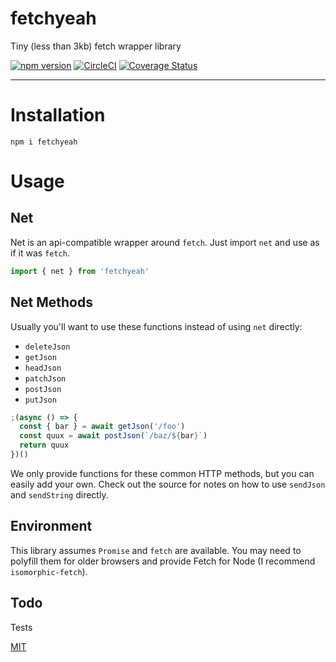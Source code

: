 # fetchyeah

Tiny (less than 3kb) fetch wrapper library

[![npm version](https://img.shields.io/npm/v/fetchyeah.svg)](https://npm.im/fetchyeah) [![CircleCI](https://circleci.com/gh/jane/fetchyeah.svg?style=svg)](https://circleci.com/gh/jane/fetchyeah) [![Coverage Status](https://coveralls.io/repos/github/jane/fetchyeah/badge.svg?branch=master)](https://coveralls.io/github/jane/fetchyeah?branch=master)

----

# Installation

`npm i fetchyeah`

# Usage

## Net

Net is an api-compatible wrapper around `fetch`. Just import `net` and use as if it was `fetch`.

```javascript
import { net } from 'fetchyeah'
```

## Net Methods

Usually you'll want to use these functions instead of using `net` directly:

* `deleteJson`
* `getJson`
* `headJson`
* `patchJson`
* `postJson`
* `putJson`

```javascript
;(async () => {
  const { bar } = await getJson('/foo')
  const quux = await postJson(`/baz/${bar}`)
  return quux
})()
```

We only provide functions for these common HTTP methods, but you can easily add
your own. Check out the source for notes on how to use `sendJson` and
`sendString` directly.

## Environment

This library assumes `Promise` and `fetch` are available. You may need to
polyfill them for older browsers and provide Fetch for Node (I recommend
`isomorphic-fetch`).

## Todo

Tests

[MIT](./LICENSE.md)

